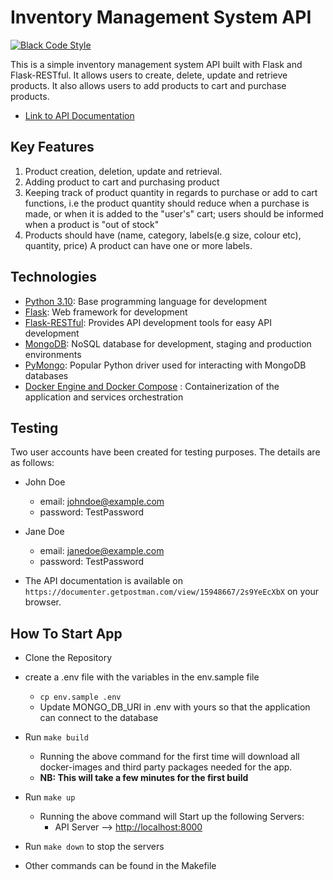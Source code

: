 # Inventory Management System API

[![Black Code Style](https://img.shields.io/badge/code%20style-black-000000.svg)](https://github.com/ambv/black)

This is a simple inventory management system API built with Flask and Flask-RESTful. It allows users to create, delete, update and retrieve products. It also allows users to add products to cart and purchase products.

- [Link to API Documentation](https://documenter.getpostman.com/view/15948667/2s9YeEcXbX)

<!-- ![Screenshot](api-doc.png?raw=true "API DOC") -->

## Key Features

1. Product creation, deletion, update and retrieval.
2. Adding product to cart and purchasing product
3. Keeping track of product quantity in regards to purchase or add to cart functions, i.e the product quantity should reduce when a purchase is made, or when it is added to the "user's" cart; users should be informed when a product is "out of stock"
4. Products should have (name, category, labels(e.g size, colour etc), quantity, price) A product can have one or more labels.

## Technologies

- [Python 3.10](https://python.org): Base programming language for development
- [Flask](https://flask.palletsprojects.com/en/2.0.x/): Web framework for development
- [Flask-RESTful](https://flask-restful.readthedocs.io/en/latest/): Provides API development tools for easy API development
- [MongoDB](https://www.mongodb.com/): NoSQL database for development, staging and production environments
- [PyMongo](https://pypi.org/project/pymongo/): Popular Python driver used for interacting with MongoDB databases
- [Docker Engine and Docker Compose](https://www.docker.com/) : Containerization of the application and services orchestration

## Testing

Two user accounts have been created for testing purposes. The details are as follows:

- John Doe
  - email: johndoe@example.com
  - password: TestPassword
- Jane Doe

  - email: janedoe@example.com
  - password: TestPassword

- The API documentation is available on `https://documenter.getpostman.com/view/15948667/2s9YeEcXbX` on your browser.

## How To Start App

- Clone the Repository
- create a .env file with the variables in the env.sample file

  - `cp env.sample .env`
  - Update MONGO_DB_URI in .env with yours so that the application can connect to the database

- Run `make build`

  - Running the above command for the first time will download all docker-images and third party packages needed for the app.
  - **NB: This will take a few minutes for the first build**

- Run `make up`

  - Running the above command will Start up the following Servers:
    - API Server --> <http://localhost:8000>

- Run `make down` to stop the servers

- Other commands can be found in the Makefile

